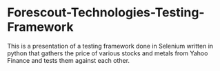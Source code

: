 # Forescout-Technologies-Testing-Framework

This is a presentation of a testing framework done in Selenium written in python that gathers the price of various stocks and metals from Yahoo Finance and tests them against each other.
